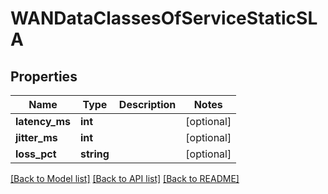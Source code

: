 # WANDataClassesOfServiceStaticSLA

## Properties
Name | Type | Description | Notes
------------ | ------------- | ------------- | -------------
**latency_ms** | **int** |  | [optional] 
**jitter_ms** | **int** |  | [optional] 
**loss_pct** | **string** |  | [optional] 

[[Back to Model list]](../README.md#documentation-for-models) [[Back to API list]](../README.md#documentation-for-api-endpoints) [[Back to README]](../README.md)


